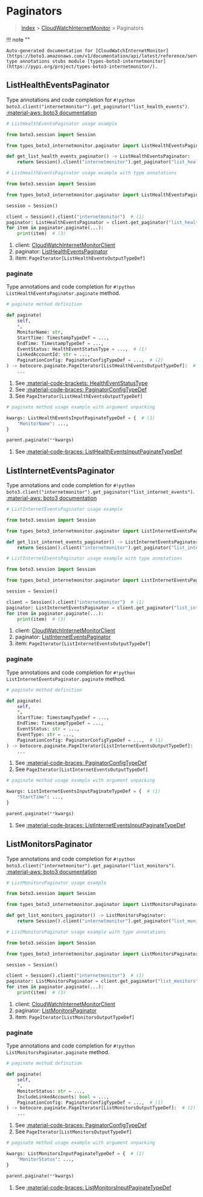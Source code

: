 # Paginators

> [Index](../README.md) > [CloudWatchInternetMonitor](./README.md) > Paginators

!!! note ""

    Auto-generated documentation for [CloudWatchInternetMonitor](https://boto3.amazonaws.com/v1/documentation/api/latest/reference/services/internetmonitor.html#cloudwatchinternetmonitor)
    type annotations stubs module [types-boto3-internetmonitor](https://pypi.org/project/types-boto3-internetmonitor/).

## ListHealthEventsPaginator

Type annotations and code completion for `#!python boto3.client("internetmonitor").get_paginator("list_health_events")`.
[:material-aws: boto3 documentation](https://boto3.amazonaws.com/v1/documentation/api/latest/reference/services/internetmonitor/paginator/ListHealthEvents.html#CloudWatchInternetMonitor.Paginator.ListHealthEvents)

```python
# ListHealthEventsPaginator usage example

from boto3.session import Session

from types_boto3_internetmonitor.paginator import ListHealthEventsPaginator

def get_list_health_events_paginator() -> ListHealthEventsPaginator:
    return Session().client("internetmonitor").get_paginator("list_health_events")
```

```python
# ListHealthEventsPaginator usage example with type annotations

from boto3.session import Session

from types_boto3_internetmonitor.paginator import ListHealthEventsPaginator

session = Session()

client = Session().client("internetmonitor")  # (1)
paginator: ListHealthEventsPaginator = client.get_paginator("list_health_events")  # (2)
for item in paginator.paginate(...):
    print(item)  # (3)
```

1. client: [CloudWatchInternetMonitorClient](./client.md)
2. paginator: [ListHealthEventsPaginator](./paginators.md#listhealtheventspaginator)
3. item: `PageIterator[ListHealthEventsOutputTypeDef]`


### paginate

Type annotations and code completion for `#!python ListHealthEventsPaginator.paginate` method.

```python
# paginate method definition

def paginate(
    self,
    *,
    MonitorName: str,
    StartTime: TimestampTypeDef = ...,
    EndTime: TimestampTypeDef = ...,
    EventStatus: HealthEventStatusType = ...,  # (1)
    LinkedAccountId: str = ...,
    PaginationConfig: PaginatorConfigTypeDef = ...,  # (2)
) -> botocore.paginate.PageIterator[ListHealthEventsOutputTypeDef]:  # (3)
    ...
```

1. See [:material-code-brackets: HealthEventStatusType](./literals.md#healtheventstatustype)
2. See [:material-code-braces: PaginatorConfigTypeDef](./type_defs.md#paginatorconfigtypedef)
3. See `PageIterator[ListHealthEventsOutputTypeDef]`


```python
# paginate method usage example with argument unpacking

kwargs: ListHealthEventsInputPaginateTypeDef = {  # (1)
    "MonitorName": ...,
}

parent.paginate(**kwargs)
```

1. See [:material-code-braces: ListHealthEventsInputPaginateTypeDef](./type_defs.md#listhealtheventsinputpaginatetypedef)
## ListInternetEventsPaginator

Type annotations and code completion for `#!python boto3.client("internetmonitor").get_paginator("list_internet_events")`.
[:material-aws: boto3 documentation](https://boto3.amazonaws.com/v1/documentation/api/latest/reference/services/internetmonitor/paginator/ListInternetEvents.html#CloudWatchInternetMonitor.Paginator.ListInternetEvents)

```python
# ListInternetEventsPaginator usage example

from boto3.session import Session

from types_boto3_internetmonitor.paginator import ListInternetEventsPaginator

def get_list_internet_events_paginator() -> ListInternetEventsPaginator:
    return Session().client("internetmonitor").get_paginator("list_internet_events")
```

```python
# ListInternetEventsPaginator usage example with type annotations

from boto3.session import Session

from types_boto3_internetmonitor.paginator import ListInternetEventsPaginator

session = Session()

client = Session().client("internetmonitor")  # (1)
paginator: ListInternetEventsPaginator = client.get_paginator("list_internet_events")  # (2)
for item in paginator.paginate(...):
    print(item)  # (3)
```

1. client: [CloudWatchInternetMonitorClient](./client.md)
2. paginator: [ListInternetEventsPaginator](./paginators.md#listinterneteventspaginator)
3. item: `PageIterator[ListInternetEventsOutputTypeDef]`


### paginate

Type annotations and code completion for `#!python ListInternetEventsPaginator.paginate` method.

```python
# paginate method definition

def paginate(
    self,
    *,
    StartTime: TimestampTypeDef = ...,
    EndTime: TimestampTypeDef = ...,
    EventStatus: str = ...,
    EventType: str = ...,
    PaginationConfig: PaginatorConfigTypeDef = ...,  # (1)
) -> botocore.paginate.PageIterator[ListInternetEventsOutputTypeDef]:  # (2)
    ...
```

1. See [:material-code-braces: PaginatorConfigTypeDef](./type_defs.md#paginatorconfigtypedef)
2. See `PageIterator[ListInternetEventsOutputTypeDef]`


```python
# paginate method usage example with argument unpacking

kwargs: ListInternetEventsInputPaginateTypeDef = {  # (1)
    "StartTime": ...,
}

parent.paginate(**kwargs)
```

1. See [:material-code-braces: ListInternetEventsInputPaginateTypeDef](./type_defs.md#listinterneteventsinputpaginatetypedef)
## ListMonitorsPaginator

Type annotations and code completion for `#!python boto3.client("internetmonitor").get_paginator("list_monitors")`.
[:material-aws: boto3 documentation](https://boto3.amazonaws.com/v1/documentation/api/latest/reference/services/internetmonitor/paginator/ListMonitors.html#CloudWatchInternetMonitor.Paginator.ListMonitors)

```python
# ListMonitorsPaginator usage example

from boto3.session import Session

from types_boto3_internetmonitor.paginator import ListMonitorsPaginator

def get_list_monitors_paginator() -> ListMonitorsPaginator:
    return Session().client("internetmonitor").get_paginator("list_monitors")
```

```python
# ListMonitorsPaginator usage example with type annotations

from boto3.session import Session

from types_boto3_internetmonitor.paginator import ListMonitorsPaginator

session = Session()

client = Session().client("internetmonitor")  # (1)
paginator: ListMonitorsPaginator = client.get_paginator("list_monitors")  # (2)
for item in paginator.paginate(...):
    print(item)  # (3)
```

1. client: [CloudWatchInternetMonitorClient](./client.md)
2. paginator: [ListMonitorsPaginator](./paginators.md#listmonitorspaginator)
3. item: `PageIterator[ListMonitorsOutputTypeDef]`


### paginate

Type annotations and code completion for `#!python ListMonitorsPaginator.paginate` method.

```python
# paginate method definition

def paginate(
    self,
    *,
    MonitorStatus: str = ...,
    IncludeLinkedAccounts: bool = ...,
    PaginationConfig: PaginatorConfigTypeDef = ...,  # (1)
) -> botocore.paginate.PageIterator[ListMonitorsOutputTypeDef]:  # (2)
    ...
```

1. See [:material-code-braces: PaginatorConfigTypeDef](./type_defs.md#paginatorconfigtypedef)
2. See `PageIterator[ListMonitorsOutputTypeDef]`


```python
# paginate method usage example with argument unpacking

kwargs: ListMonitorsInputPaginateTypeDef = {  # (1)
    "MonitorStatus": ...,
}

parent.paginate(**kwargs)
```

1. See [:material-code-braces: ListMonitorsInputPaginateTypeDef](./type_defs.md#listmonitorsinputpaginatetypedef)
